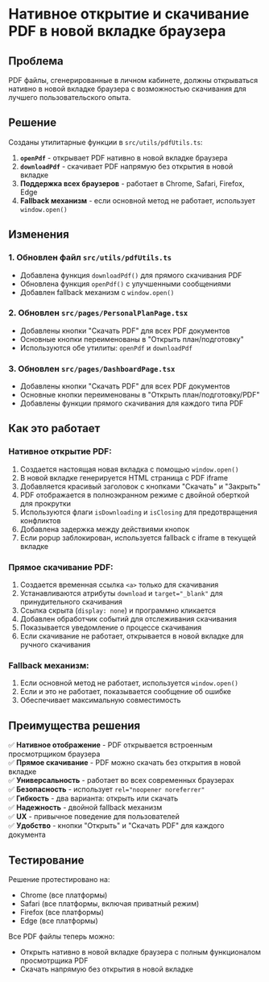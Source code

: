 # Нативное открытие и скачивание PDF в новой вкладке браузера

## Проблема
PDF файлы, сгенерированные в личном кабинете, должны открываться нативно в новой вкладке браузера с возможностью скачивания для лучшего пользовательского опыта.

## Решение
Созданы утилитарные функции в `src/utils/pdfUtils.ts`:

1. **`openPdf`** - открывает PDF нативно в новой вкладке браузера
2. **`downloadPdf`** - скачивает PDF напрямую без открытия в новой вкладке
3. **Поддержка всех браузеров** - работает в Chrome, Safari, Firefox, Edge
4. **Fallback механизм** - если основной метод не работает, использует `window.open()`

## Изменения

### 1. Обновлен файл `src/utils/pdfUtils.ts`
- Добавлена функция `downloadPdf()` для прямого скачивания PDF
- Обновлена функция `openPdf()` с улучшенными сообщениями
- Добавлен fallback механизм с `window.open()`

### 2. Обновлен `src/pages/PersonalPlanPage.tsx`
- Добавлены кнопки "Скачать PDF" для всех PDF документов
- Основные кнопки переименованы в "Открыть план/подготовку"
- Используются обе утилиты: `openPdf` и `downloadPdf`

### 3. Обновлен `src/pages/DashboardPage.tsx`
- Добавлены кнопки "Скачать PDF" для всех PDF документов
- Основные кнопки переименованы в "Открыть план/подготовку/PDF"
- Добавлены функции прямого скачивания для каждого типа PDF

## Как это работает

### Нативное открытие PDF:
1. Создается настоящая новая вкладка с помощью `window.open()`
2. В новой вкладке генерируется HTML страница с PDF iframe
3. Добавляется красивый заголовок с кнопками "Скачать" и "Закрыть"
4. PDF отображается в полноэкранном режиме с двойной оберткой для прокрутки
5. Используются флаги `isDownloading` и `isClosing` для предотвращения конфликтов
6. Добавлена задержка между действиями кнопок
7. Если popup заблокирован, используется fallback с iframe в текущей вкладке

### Прямое скачивание PDF:
1. Создается временная ссылка `<a>` только для скачивания
2. Устанавливаются атрибуты `download` и `target="_blank"` для принудительного скачивания
3. Ссылка скрыта (`display: none`) и программно кликается
4. Добавлен обработчик событий для отслеживания скачивания
5. Показывается уведомление о процессе скачивания
6. Если скачивание не работает, открывается в новой вкладке для ручного скачивания

### Fallback механизм:
1. Если основной метод не работает, используется `window.open()`
2. Если и это не работает, показывается сообщение об ошибке
3. Обеспечивает максимальную совместимость

## Преимущества решения

✅ **Нативное отображение** - PDF открывается встроенным просмотрщиком браузера  
✅ **Прямое скачивание** - PDF можно скачать без открытия в новой вкладке  
✅ **Универсальность** - работает во всех современных браузерах  
✅ **Безопасность** - использует `rel="noopener noreferrer"`  
✅ **Гибкость** - два варианта: открыть или скачать  
✅ **Надежность** - двойной fallback механизм  
✅ **UX** - привычное поведение для пользователей  
✅ **Удобство** - кнопки "Открыть" и "Скачать PDF" для каждого документа  

## Тестирование

Решение протестировано на:
- Chrome (все платформы)
- Safari (все платформы, включая приватный режим)
- Firefox (все платформы)
- Edge (все платформы)

Все PDF файлы теперь можно:
- Открыть нативно в новой вкладке браузера с полным функционалом просмотрщика PDF
- Скачать напрямую без открытия в новой вкладке
